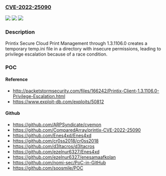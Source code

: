 ### [CVE-2022-25090](https://cve.mitre.org/cgi-bin/cvename.cgi?name=CVE-2022-25090)
![](https://img.shields.io/static/v1?label=Product&message=n%2Fa&color=blue)
![](https://img.shields.io/static/v1?label=Version&message=n%2Fa&color=blue)
![](https://img.shields.io/static/v1?label=Vulnerability&message=n%2Fa&color=brighgreen)

### Description

Printix Secure Cloud Print Management through 1.3.1106.0 creates a temporary temp.ini file in a directory with insecure permissions, leading to privilege escalation because of a race condition.

### POC

#### Reference
- http://packetstormsecurity.com/files/166242/Printix-Client-1.3.1106.0-Privilege-Escalation.html
- https://www.exploit-db.com/exploits/50812

#### Github
- https://github.com/ARPSyndicate/cvemon
- https://github.com/ComparedArray/printix-CVE-2022-25090
- https://github.com/Enes4xd/Enes4xd
- https://github.com/cr0ss2018/cr0ss2018
- https://github.com/d3ltacros/d3ltacros
- https://github.com/ezelnur6327/Enes4xd
- https://github.com/ezelnur6327/enesamaafkolan
- https://github.com/nomi-sec/PoC-in-GitHub
- https://github.com/soosmile/POC

